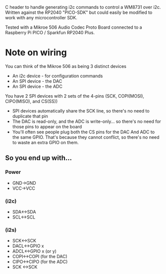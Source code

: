 C header to handle generating i2c commands to control a WM8731 over i2c. Written against the RP2040 "PICO-SDK" but could easily be modified to work with any microcontroller SDK.

Tested with a Mikroe 506 Audio Codec Proto Board connected to a Raspberry Pi PICO / Sparkfun RP2040 Plus.

# Note on wiring

You can think of the Mikroe 506 as being 3 distinct devices
* An i2c device - for configuration commands
* An SPI device - the DAC
* An SPI device - the ADC
 
You have 2 SPI devices with 2 sets of the 4-pins (SCK, COPI(MOSI), CIPO(MISO), and CS(SS))
* SPI devices automatically share the SCK line, so there's no need to duplicate that pin
* The DAC is read-only, and the ADC is write-only... so there's no need for those pins to appear on the board
* You'll often see people plug both the CS pins for the DAC And ADC to the same GPIO. That's because they cannot conflict, so there's no need to waste an extra GPIO on them.

## So you end up with...

### Power
* GND->GND
* VCC->VCC

### (i2c)
* SDA<->SDA
* SCL<->SCL

### (i2s)
* SCK<->SCK
* DACL<->GPIO x
* ADCL<->GPIO x (or y)
* COPI<->COPI (for the DAC)
* CIPO<->CIPO (for the ADC)
* SCK <->SCK  
